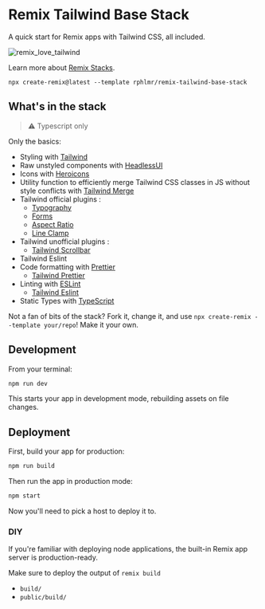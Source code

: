 # Remix Tailwind Base Stack

A quick start for Remix apps with Tailwind CSS, all included.

![remix_love_tailwind](https://user-images.githubusercontent.com/20722140/192152869-ea60156f-1452-4f86-a1eb-8a9636884ba9.svg)


Learn more about [Remix Stacks](https://remix.run/stacks).

```
npx create-remix@latest --template rphlmr/remix-tailwind-base-stack
```

## What's in the stack

> ⚠️ Typescript only

Only the basics:

- Styling with [Tailwind](https://tailwindcss.com/)
- Raw unstyled components with [HeadlessUI](https://headlessui.com/)
- Icons with [Heroicons](https://heroicons.com/)
- Utility function to efficiently merge Tailwind CSS classes in JS without style conflicts with [Tailwind Merge](https://github.com/dcastil/tailwind-merge)
- Tailwind official plugins :
  - [Typography](https://tailwindcss.com/docs/typography-plugin)
  - [Forms](https://github.com/tailwindlabs/tailwindcss-forms)
  - [Aspect Ratio](https://github.com/tailwindlabs/tailwindcss-aspect-ratio)
  - [Line Clamp](https://github.com/tailwindlabs/tailwindcss-line-clamp)
- Tailwind unofficial plugins :
  - [Tailwind Scrollbar](https://github.com/adoxography/tailwind-scrollbar)
- Tailwind Eslint
- Code formatting with [Prettier](https://prettier.io)
  - [Tailwind Prettier](https://github.com/tailwindlabs/prettier-plugin-tailwindcss)
- Linting with [ESLint](https://eslint.org)
  - [Tailwind Eslint](https://github.com/francoismassart/eslint-plugin-tailwindcss)
- Static Types with [TypeScript](https://typescriptlang.org)

Not a fan of bits of the stack? Fork it, change it, and use `npx create-remix --template your/repo`! Make it your own.

## Development

From your terminal:

```sh
npm run dev
```

This starts your app in development mode, rebuilding assets on file changes.

## Deployment

First, build your app for production:

```sh
npm run build
```

Then run the app in production mode:

```sh
npm start
```

Now you'll need to pick a host to deploy it to.

### DIY

If you're familiar with deploying node applications, the built-in Remix app server is production-ready.

Make sure to deploy the output of `remix build`

- `build/`
- `public/build/`

